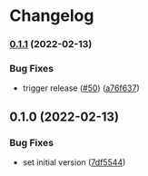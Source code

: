 # Changelog

### [0.1.1](https://github.com/thumbor/thumbor-plugins/compare/thumbor-plugins-jp2-v0.1.0...thumbor-plugins-jp2-v0.1.1) (2022-02-13)


### Bug Fixes

* trigger release ([#50](https://github.com/thumbor/thumbor-plugins/issues/50)) ([a76f637](https://github.com/thumbor/thumbor-plugins/commit/a76f637ff14c326cb0d7987948a974ba807e83ff))

## 0.1.0 (2022-02-13)


### Bug Fixes

* set initial version ([7df5544](https://github.com/thumbor/thumbor-plugins/commit/7df5544d5c372c05549c1ada1dab294af23c6fcf))
